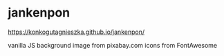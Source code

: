 # jankenpon

https://konkogutagnieszka.github.io/jankenpon/

vanilla JS
background image from pixabay.com
icons from FontAwesome
